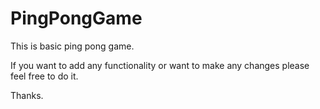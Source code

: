 # PingPongGame

This is basic ping pong game.

If you want to add any functionality or want to make any changes please feel free to do it.

Thanks.
